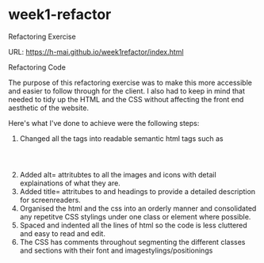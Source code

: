 # week1-refactor
Refactoring Exercise

URL: https://h-mai.github.io/week1refactor/index.html

Refactoring Code 

The purpose of this refactoring exercise was to make this more accessible and easier to follow through for the client. I also had to keep in mind that needed to tidy up the HTML and the CSS without affecting the front end aesthetic of the website.

Here's what I've done to achieve were the following steps:

1. Changed all the tags into readable semantic html tags such as <header> <footer> <figure> <section> <article>
2. Added alt= attritubtes to all the images and icons with detail explainations of what they are.
3. Added title= attritubes to and headings to provide a detailed description for screenreaders.
4. Organised the html and the css into an orderly manner and consolidated any repetitve CSS stylings under one class or element where possible.
5. Spaced and indented all the lines of html so the code is less cluttered and easy to read and edit.
6. The CSS has comments throughout segmenting the different classes and sections with their font and imagestylings/positionings

